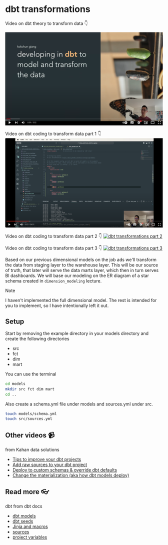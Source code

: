 # dbt transformations

Video on dbt theory to transform data :point_down:

[![developing in dbt](https://github.com/kokchun/assets/blob/main/data_warehouse/developing_dbt_video.png?raw=true)](https://youtu.be/PnSL_CPWKxI)

Video on dbt coding to transform data part 1 :point_down:
[![dbt transformations part 1](https://github.com/kokchun/assets/blob/main/data_warehouse/dbt_transformations_part1.png?raw=true)](https://youtu.be/aiYLvu6h0dM)

Video on dbt coding to transform data part 2 :point_down:
[![dbt transformations part 2]()](https://youtu.be/HMvYN3Vdvao)

Video on dbt coding to transform data part 3 :point_down:
[![dbt transformations part 3]()](https://youtu.be/z0G3KoDryww)




Based on our previous dimensional models on the job ads we'll transform the data from staging layer to the warehouse layer. This will be our source of truth, that later will serve the data marts layer, which then in turn serves BI dashboards. We will base our modeling on the ER diagram of a star schema created in `dimension_modeling` lecture.

> [!NOTE]
> I haven't implemented the full dimensional model. The rest is intended for you to implement, so  I have intentionally left it out.

## Setup

Start by removing the example directory in your models directory and create the following directories

- src
- fct
- dim
- mart

You can use the terminal

```bash
cd models
mkdir src fct dim mart
cd ..
```

Also create a schema.yml file under models and sources.yml under src.

```bash
touch models/schema.yml
touch src/sources.yml
```


## Other videos :video_camera:

from Kahan data solutions 

- [Tips to improve your dbt projects](https://www.youtube.com/watch?v=qOx8l_QFz9I&list=PLy4OcwImJzBLJzLYxpxaPUmCWp8j1esvT&index=2)
- [Add raw sources to your dbt project](https://www.youtube.com/watch?v=Y03CsVDK69Y&list=PLy4OcwImJzBLJzLYxpxaPUmCWp8j1esvT&index=3)
- [Deploy to custom schemas & override dbt defaults](https://www.youtube.com/watch?v=AvrVQr5FHwk&list=PLy4OcwImJzBLJzLYxpxaPUmCWp8j1esvT&index=5)
- [Change the materialization (aka how dbt models deploy)](https://www.youtube.com/watch?v=zpACZu31154&list=PLy4OcwImJzBLJzLYxpxaPUmCWp8j1esvT&index=7)

## Read more :eyeglasses:

dbt from dbt docs
- [dbt models](https://docs.getdbt.com/docs/build/models)
- [dbt seeds](https://docs.getdbt.com/docs/build/seeds)
- [Jinja and macros](https://docs.getdbt.com/docs/build/jinja-macros)
- [sources](https://docs.getdbt.com/docs/build/sources)
- [project variables](https://docs.getdbt.com/docs/build/project-variables)